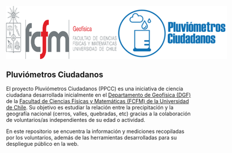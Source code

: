 <div style="display: flex; justify-content: space-between;">
    <img src="static/logo_dgf.png" alt="logo_dgf" width='300'>
    <img src="static/logo_ppcc.png" alt="logo_ppcc" width='300'>
</div>

## Pluviómetros Ciudadanos

El proyecto Pluviómetros Ciudadanos (PPCC) es una iniciativa de ciencia ciudadana desarrollada inicialmente en el [Departamento de Geofísica (DGF)](http://www.dgf.uchile.cl/) de la [Facultad de Ciencias Físicas y Matemáticas (FCFM) de la Universidad de Chile](https://ingenieria.uchile.cl/). Su objetivo es estudiar la relación entre la precipitación y la geografía nacional (cerros, valles, quebradas, etc) gracias a la colaboración de voluntarios/as independientes de su edad o actividad.

En este repositorio se encuentra la información y mediciones recopiladas por los voluntarios, además de las herramientas desarrolladas para su despliegue público en la web.